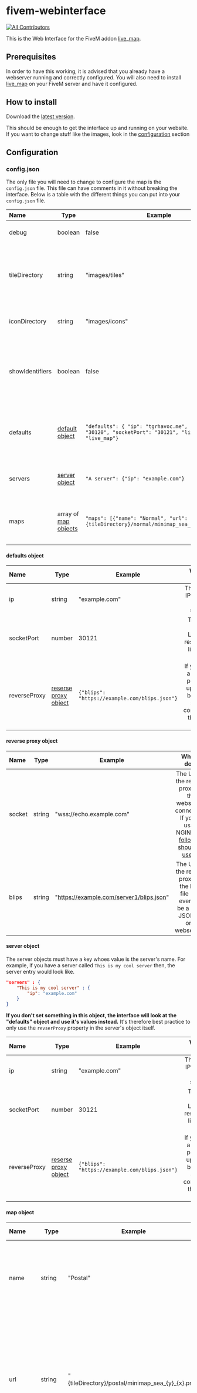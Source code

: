 # fivem-webinterface
<!-- ALL-CONTRIBUTORS-BADGE:START - Do not remove or modify this section -->
[![All Contributors](https://img.shields.io/badge/all_contributors-3-orange.svg?style=flat-square)](#contributors-)
<!-- ALL-CONTRIBUTORS-BADGE:END -->

This is the Web Interface for the FiveM addon [live_map](https://github.com/TGRHavoc/live_map).

## Prerequisites

In order to have this working, it is advised that you already have a webserver running and correctly configured.
You will also need to install [live_map](https://github.com/TGRHavoc/live_map) on your FiveM server and have it configured.

## How to install

Download the [latest version](https://github.com/TGRHavoc/live_map-interface/archive/master.zip).

This should be enough to get the interface up and running on your website. If you want to change stuff like the images, look in the [configuration](#configuration) section


## Configuration

### config.json
The only file you will need to change to configure the map is the `config.json` file.
This file can have comments in it without breaking the interface.
Below is a table with the different things you can put into your `config.json` file.

| Name            | Type                               | Example                                                                                                      |                                                         What it does                                                          |
| :-------------- | ---------------------------------- | ------------------------------------------------------------------------------------------------------------ | :---------------------------------------------------------------------------------------------------------------------------: |
| debug           | boolean                            | false                                                                                                        |                                            This just enables/disables debug mode.                                             |
| tileDirectory   | string                             | "images/tiles"                                                                                               |   This is the directory that the interface should look in to find the tiled images. Note: This is used in the `maps` array    |
| iconDirectory   | string                             | "images/icons"                                                                                               |                                     This is where the interface can find the icon images                                      |
| showIdentifiers | boolean                            | false                                                                                                        | This determines whether the interface shows a player's identifier or not. Note: This may be an IP (if server has it enabled). |
| defaults        | [default object](defaults-object)  | `"defaults": { "ip": "tgrhavoc.me", "fivemPort": "30120", "socketPort": "30121", "liveMapName": "live_map"}` |               This is the default the interface should fall back to use if a server doesn't have the value set.               |
| servers         | [server object](server-object)     | `"A server": {"ip": "example.com"}`                                                                          |                              This is the object that contains the server data for the interface.                              |
| maps            | array of [map objects](map-object) | `"maps": [{"name": "Normal", "url": "{tileDirectory}/normal/minimap_sea_{y}_{x}.png"}]`                      |                        An array containing the different map tiles available to use on the interface.                         |

#### defaults object
| Name         | Type                                         | Example                                       |                                      What it does                                      |
| :----------- | -------------------------------------------- | --------------------------------------------- | :------------------------------------------------------------------------------------: |
| ip           | string                                       | "example.com"                                 |                        The **public** IP for your FiveM server.                        |
| socketPort   | number                                       | 30121                                         |                    The port your LiveMap resource is listening on.                     |
| reverseProxy | [reserse proxy object](reverse-proxy-object) | `{"blips": "https://example.com/blips.json"}` | If you have a reverse proxy set up for the blips and socket connection, then use this. |


#### reverse proxy object

| Name   | Type   | Example                                  |                                                                           What it does                                                                           |
| :----- | ------ | ---------------------------------------- | :--------------------------------------------------------------------------------------------------------------------------------------------------------------: |
| socket | string | "wss://echo.example.com"                 | The URL to the reverse proxy for the websocket connection. If you're using NGINX, the [following should be useful](https://www.nginx.com/blog/websocket-nginx/). |
| blips  | string | "https://example.com/server1/blips.json" |                              The URL to the reverse proxy for the blips file (can even just be a static JSON file on a webserver).                               |

#### server object
The server objects must have a key whoes value is the server's name. 
For example, if you have a server called `This is my cool server` then, the server entry would look like. 
```json
"servers" : {
    "This is my cool server" : {
        "ip": "example.com"
    }
}
```

**If you don't set something in this object, the interface will look at the "defaults" object and use it's values instead.**
It's therefore best practice to only use the `revserProxy` property in the server's object itself.

| Name         | Type                                         | Example                                       |                                      What it does                                      |
| :----------- | -------------------------------------------- | --------------------------------------------- | :------------------------------------------------------------------------------------: |
| ip           | string                                       | "example.com"                                 |                        The **public** IP for your FiveM server.                        |
| socketPort   | number                                       | 30121                                         |                    The port your LiveMap resource is listening on.                     |
| reverseProxy | [reserse proxy object](reverse-proxy-object) | `{"blips": "https://example.com/blips.json"}` | If you have a reverse proxy set up for the blips and socket connection, then use this. |


#### map object

| Name    | Type   | Example                                          |                                                                  What it does                                                                   |
| :------ | ------ | ------------------------------------------------ | :---------------------------------------------------------------------------------------------------------------------------------------------: |
| name    | string | "Postal"                                         |                                  The name of this tileset. This is used when the user wants to change the map                                   |
| url     | string | "{tileDirectory}/postal/minimap_sea_{y}_{x}.png" | Where the images are located for this map. GTA's minimap files have the Y coordinate before the X coordinate hence the `{y}_{x}` in the string. |
| minZoom | number | -3                                               |                    How many times can the user zoom out for this tile set. The lower the number, the more they can zoom out.                    |

### config.html

If you're more of a visual person and, don't want to write a bunch of JSON to set up your server, you can use the utility page `config.html`.
To get to this, just navigate to `utils/config.html` in your browser.
This will give you a basic interface which, you can use to quickly configure the interface.

<small>**Please note: You cannot add maps via this page. You will need to do this manually.**</small>


### Custom images

It's now fairly easy to use your own, custom images in the interface.

- Make a new folder in your `tileDirectory` directory (optional but, recommended)
- Put images into folder
- Add an entry to the `maps` array in the config.

Those are the only three steps you need!
Now, getting the images is a different matter.
If you have a custom "minimap" you use in game, you can probably use it with the interface as well. 
All you need to do is extract the images from the YTD files with a program like OpenIV.
If doing this, using the `minimap_sea` images will result in a much higher quality.

![Export](images/7339a06b77d8594c0131883d1.png)

![Saving](images/8ba2d745e29330e7b388de0ae.png)

## Thanks

Special thanks to the people who helped me test this, flushing out any bugs that managed to sneak in.

- [AciD](https://github.com/xlxAciDxlx)
- [KjayCopper](https://github.com/KjayCopper)
- [IllusiveTea](https://github.com/IllusiveTea)
- [Tom Grobbe](https://github.com/TomGrobbe)

## Contributors ✨

Thanks goes to these wonderful people ([emoji key](https://allcontributors.org/docs/en/emoji-key)):

<!-- ALL-CONTRIBUTORS-LIST:START - Do not remove or modify this section -->
<!-- prettier-ignore-start -->
<!-- markdownlint-disable -->
<table>
  <tr>
    <td align="center"><a href="https://tomgrobbe.nl/"><img src="https://avatars.githubusercontent.com/u/31419184?v=4?s=100" width="100px;" alt=""/><br /><sub><b>Tom</b></sub></a><br /><a href="https://github.com/TGRHavoc/live_map-interface/issues?q=author%3ATomGrobbe" title="Bug reports">🐛</a></td>
    <td align="center"><a href="https://xlxacidxlx.com/"><img src="https://avatars.githubusercontent.com/u/7502881?v=4?s=100" width="100px;" alt=""/><br /><sub><b>AciD</b></sub></a><br /><a href="https://github.com/TGRHavoc/live_map-interface/issues?q=author%3AxlxAciDxlx" title="Bug reports">🐛</a></td>
    <td align="center"><a href="https://github.com/jiynn"><img src="https://avatars.githubusercontent.com/u/33206565?v=4?s=100" width="100px;" alt=""/><br /><sub><b>jiynn</b></sub></a><br /><a href="https://github.com/TGRHavoc/live_map-interface/issues?q=author%3Ajiynn" title="Bug reports">🐛</a></td>
  </tr>
</table>

<!-- markdownlint-restore -->
<!-- prettier-ignore-end -->

<!-- ALL-CONTRIBUTORS-LIST:END -->

This project follows the [all-contributors](https://github.com/all-contributors/all-contributors) specification. Contributions of any kind welcome!